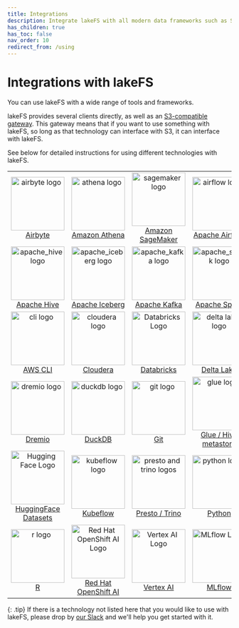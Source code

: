 ```yaml
---
title: Integrations
description: Integrate lakeFS with all modern data frameworks such as Spark, Apache Iceberg, Hive, AWS Athena, Presto, and more.
has_children: true
has_toc: false
nav_order: 10
redirect_from: /using
---
```


# Integrations with lakeFS

You can use lakeFS with a wide range of tools and frameworks. 

lakeFS provides several clients directly, as well as an [S3-compatible gateway](../understand/architecture.md#s3-gateway). This gateway means that if you want to use something with lakeFS, so long as that technology can interface with S3, it can interface with lakeFS. 

See below for detailed instructions for using different technologies with lakeFS. 
<table>
    <tr>
        <td width="25%" align=center><a href="./airbyte.html"><img width=120 src="{{ site.baseurl }}/assets/img/logos/airbyte.png" alt="airbyte logo" /><br />Airbyte</a></td>
        <td width="25%" align=center><a href="./athena.html"><img width=120 src="{{ site.baseurl }}/assets/img/logos/athena.png" alt="athena logo"/><br/>Amazon Athena</a></td>
        <td width="25%" align=center><a href="./sagemaker.html"><img width=120 src="{{ site.baseurl }}/assets/img/logos/sagemaker.png" alt="sagemaker logo"/><br/>Amazon SageMaker</a></td>
        <td width="25%" align=center><a href="./airflow.html"><img width=120 src="{{ site.baseurl }}/assets/img/logos/airflow.png" alt="airflow logo"/><br/>Apache Airflow</a></td>
    </tr>
    <tr>
        <td width="25%" align=center><a href="./hive.html"><img width=120 src="{{ site.baseurl }}/assets/img/logos/apache_hive.png" alt="apache_hive logo"/><br/>Apache Hive</a></td>
        <td width="25%" align=center><a href="./iceberg.html"><img width=120 src="{{ site.baseurl }}/assets/img/logos/apache_iceberg.png" alt="apache_iceberg logo"/><br/>Apache Iceberg</a></td>
        <td width="25%" align=center><a href="./kafka.html"><img width=120 src="{{ site.baseurl }}/assets/img/logos/apache_kafka.png" alt="apache_kafka logo"/><br/>Apache Kafka</a></td>
        <td width="25%" align=center><a href="./spark.html"><img width=120 src="{{ site.baseurl }}/assets/img/logos/apache_spark.png" alt="apache_spark logo"/><br/>Apache Spark</a></td>
    </tr>
    <tr>
        <td width="25%" align=center><a href="./aws_cli.html"><img width=120 src="{{ site.baseurl }}/assets/img/logos/cli.png" alt="cli logo"/><br/>AWS CLI</a></td>
        <td width="25%" align=center><a href="./cloudera.html"><img width=120 src="{{ site.baseurl }}/assets/img/logos/cloudera.png" alt="cloudera logo"/><br/>Cloudera</a></td>
        <td width="25%" align=center><a href="./databricks.html"><img width=120 src="{{ site.baseurl }}/assets/img/logos/databricks.png" alt="Databricks Logo"/><br/>Databricks</a></td>
        <td width="25%" align=center><a href="./delta.html"><img width=120 src="{{ site.baseurl }}/assets/img/logos/delta-lake.png" alt="delta lake logo"/><br/>Delta Lake</a></td>
    </tr>
    <tr>
        <td width="25%" align=center><a href="./dremio.html"><img width=120 src="{{ site.baseurl }}/assets/img/logos/dremio.png" alt="dremio logo"/><br/>Dremio</a></td>
        <td width="25%" align=center><a href="./duckdb.html"><img width=120 src="{{ site.baseurl }}/assets/img/logos/duckdb.png" alt="duckdb logo"/><br/>DuckDB</a></td>
        <td width="25%" align=center><a href="./git.html"><img width=120 src="{{ site.baseurl }}/assets/img/logos/git.png" alt="git logo"/><br/>Git</a></td>
        <td width="25%" align=center><a href="./glue_hive_metastore.html"><img width=120 src="{{ site.baseurl }}/assets/img/logos/glue.png" alt="glue logo"/><br/>Glue / Hive metastore</a></td>
    </tr>
    <tr>
        <td width="25%" align=center><a href="./huggingface_datasets.html"><img width=120 src="{{ site.baseurl }}/assets/img/logos/huggingface.png" alt="Hugging Face Logo"/><br/>HuggingFace Datasets</a></td>
        <td width="25%" align=center><a href="./kubeflow.html"><img width=120 src="{{ site.baseurl }}/assets/img/logos/kubeflow.png" alt="kubeflow logo"/><br/>Kubeflow</a></td>
        <td width="25%" align=center><a href="./presto_trino.html"><img width=120 src="{{ site.baseurl }}/assets/img/logos/trino_presto.png" alt="presto and trino logos"/><br/>Presto / Trino</a></td>
        <td width="25%" align=center><a href="./python.html"><img width=120 src="{{ site.baseurl }}/assets/img/logos/python.png" alt="python logo"/><br/>Python</a></td>
    </tr>
    <tr>
        <td width="25%" align=center><a href="./r.html"><img width=120 src="{{ site.baseurl }}/assets/img/logos/r.png" alt="r logo"/><br/>R</a></td>
        <td width="25%" align=center><a href="./red_hat_openshift_ai.html"><img width=120 src="{{ site.baseurl }}/assets/img/logos/red_hat_openshift_ai.png" alt="Red Hat OpenShift AI Logo"/><br/>Red Hat OpenShift AI</a></td>
        <td width="25%" align=center><a href="./vertex_ai.html"><img width=120 src="{{ site.baseurl }}/assets/img/logos/vertex_ai.png" alt="Vertex AI Logo"/><br/>Vertex AI</a></td>
        <td width="25%" align=center><a href="./mlflow.html"><img width=120 src="{{ site.baseurl }}/assets/img/logos/MLflow-logo.png" alt="MLflow Logo"/><br/>MLflow</a></td>
    </tr>
</table>

{: .tip}
If there is a technology not listed here that you would like to use with lakeFS, please drop by [our Slack](/slack) and we'll help you get started with it.

